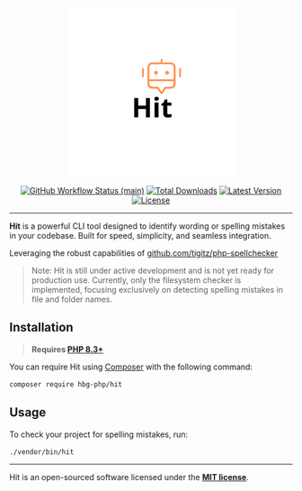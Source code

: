 
<p align="center">
    <img src="https://raw.githubusercontent.com/hbg-php/hit/main/docs/logo-hit.png" alt="Hit example" height="300">
    <p align="center">
        <a href="https://github.com/hbg-php/hit/actions"><img alt="GitHub Workflow Status (main)" src="https://img.shields.io/github/actions/workflow/status/hbg-php/hit/test.yml"></a>
        <a href="https://packagist.org/packages/hbg-php/hit"><img alt="Total Downloads" src="https://img.shields.io/packagist/dt/hbg-php/hit"></a>
        <a href="https://packagist.org/packages/hbg-php/hit"><img alt="Latest Version" src="https://img.shields.io/packagist/v/hbg-php/hit"></a>
        <a href="https://packagist.org/packages/hbg-php/hit"><img alt="License" src="https://img.shields.io/packagist/l/hbg-php/hit"></a>
    </p>
</p>

------
**Hit** is a powerful CLI tool designed to identify wording or spelling mistakes in your codebase. Built for speed, simplicity, and seamless integration.

Leveraging the robust capabilities of [github.com/tigitz/php-spellchecker](https://github.com/tigitz/php-spellchecker)

> Note: Hit is still under active development and is not yet ready for production use. Currently, only the filesystem checker is implemented, focusing exclusively on detecting spelling mistakes in file and folder names.

## Installation

> **Requires [PHP 8.3+](https://php.net/releases/)**

You can require Hit using [Composer](https://getcomposer.org) with the following command:

```bash
composer require hbg-php/hit
```

## Usage

To check your project for spelling mistakes, run:

```bash
./vendor/bin/hit
```

---

Hit is an open-sourced software licensed under the **[MIT license](https://opensource.org/licenses/MIT)**.
